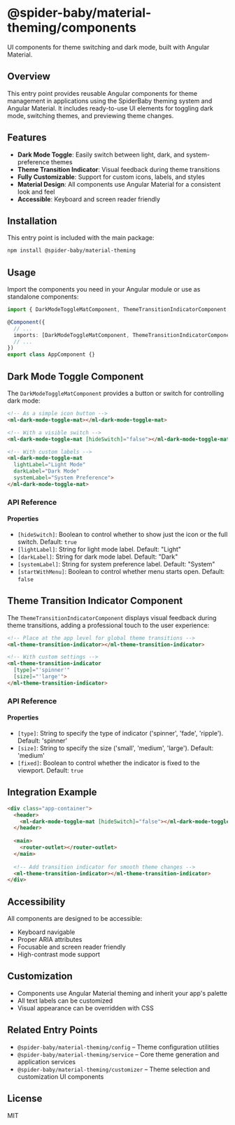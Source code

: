 # @spider-baby/material-theming/components

UI components for theme switching and dark mode, built with Angular Material.

## Overview

This entry point provides reusable Angular components for theme management in applications using the SpiderBaby theming system and Angular Material. It includes ready-to-use UI elements for toggling dark mode, switching themes, and previewing theme changes.

## Features

- **Dark Mode Toggle**: Easily switch between light, dark, and system-preference themes
- **Theme Transition Indicator**: Visual feedback during theme transitions
- **Fully Customizable**: Support for custom icons, labels, and styles
- **Material Design**: All components use Angular Material for a consistent look and feel
- **Accessible**: Keyboard and screen reader friendly

## Installation

This entry point is included with the main package:

```bash
npm install @spider-baby/material-theming
```

## Usage

Import the components you need in your Angular module or use as standalone components:

```typescript
import { DarkModeToggleMatComponent, ThemeTransitionIndicatorComponent } from '@spider-baby/material-theming/components';

@Component({
  // ...
  imports: [DarkModeToggleMatComponent, ThemeTransitionIndicatorComponent],
  // ...
})
export class AppComponent {}
```

## Dark Mode Toggle Component

The `DarkModeToggleMatComponent` provides a button or switch for controlling dark mode:

```html
<!-- As a simple icon button -->
<ml-dark-mode-toggle-mat></ml-dark-mode-toggle-mat>

<!-- With a visible switch -->
<ml-dark-mode-toggle-mat [hideSwitch]="false"></ml-dark-mode-toggle-mat>

<!-- With custom labels -->
<ml-dark-mode-toggle-mat 
  lightLabel="Light Mode" 
  darkLabel="Dark Mode"
  systemLabel="System Preference">
</ml-dark-mode-toggle-mat>
```

### API Reference

#### Properties
- `[hideSwitch]`: Boolean to control whether to show just the icon or the full switch. Default: `true`
- `[lightLabel]`: String for light mode label. Default: "Light"
- `[darkLabel]`: String for dark mode label. Default: "Dark"
- `[systemLabel]`: String for system preference label. Default: "System"
- `[startWithMenu]`: Boolean to control whether menu starts open. Default: `false`

## Theme Transition Indicator Component

The `ThemeTransitionIndicatorComponent` displays visual feedback during theme transitions, adding a professional touch to the user experience:

```html
<!-- Place at the app level for global theme transitions -->
<ml-theme-transition-indicator></ml-theme-transition-indicator>

<!-- With custom settings -->
<ml-theme-transition-indicator 
  [type]="'spinner'"
  [size]="'large'">
</ml-theme-transition-indicator>
```

### API Reference

#### Properties
- `[type]`: String to specify the type of indicator ('spinner', 'fade', 'ripple'). Default: 'spinner'
- `[size]`: String to specify the size ('small', 'medium', 'large'). Default: 'medium'
- `[fixed]`: Boolean to control whether the indicator is fixed to the viewport. Default: `true`

## Integration Example

```html
<div class="app-container">
  <header>
    <ml-dark-mode-toggle-mat [hideSwitch]="false"></ml-dark-mode-toggle-mat>
  </header>
  
  <main>
    <router-outlet></router-outlet>
  </main>
  
  <!-- Add transition indicator for smooth theme changes -->
  <ml-theme-transition-indicator></ml-theme-transition-indicator>
</div>
```

## Accessibility

All components are designed to be accessible:
- Keyboard navigable
- Proper ARIA attributes
- Focusable and screen reader friendly
- High-contrast mode support

## Customization

- Components use Angular Material theming and inherit your app's palette
- All text labels can be customized
- Visual appearance can be overridden with CSS

## Related Entry Points

- `@spider-baby/material-theming/config` – Theme configuration utilities
- `@spider-baby/material-theming/service` – Core theme generation and application services
- `@spider-baby/material-theming/customizer` – Theme selection and customization UI components

## License

MIT